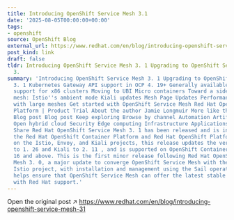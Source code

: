 ```yaml
---
title: Introducing OpenShift Service Mesh 3.1
date: '2025-08-05T00:00:00+00:00'
tags:
- openshift
source: OpenShift Blog
external_url: https://www.redhat.com/en/blog/introducing-openshift-service-mesh-31
post_kind: link
draft: false
tldr: Introducing OpenShift Service Mesh 3. 1 Upgrading to OpenShift Service Mesh
  3.
summary: 'Introducing OpenShift Service Mesh 3. 1 Upgrading to OpenShift Service Mesh
  3. 1 Kubernetes Gateway API support in OCP 4. 19+ Generally available dual-stack
  support for x86 clusters Moving to UBI Micro containers Toward a sidecar-less service
  mesh: Istio''s ambient mode Kiali updates Mesh Page Updates Performance and scalability
  with large meshes Get started with OpenShift Service Mesh Red Hat OpenShift Container
  Platform | Product Trial About the author Jamie Longmuir More like this Blog post
  Blog post Blog post Keep exploring Browse by channel Automation Artificial intelligence
  Open hybrid cloud Security Edge computing Infrastructure Applications Virtualization
  Share Red Hat OpenShift Service Mesh 3. 1 has been released and is included with
  the Red Hat OpenShift Container Platform and Red Hat OpenShift Platform Plus. Based
  on the Istio, Envoy, and Kiali projects, this release updates the version of Istio
  to 1. 26 and Kiali to 2. 11 , and is supported on OpenShift Container Platform 4.
  16 and above. This is the first minor release following Red Hat OpenShift Service
  Mesh 3. 0, a major update to converge OpenShift Service Mesh with the community
  Istio project, with installation and management using the Sail operator. This change
  helps ensure that OpenShift Service Mesh can offer the latest stable Istio features
  with Red Hat support.'
---
```

Open the original post ↗ https://www.redhat.com/en/blog/introducing-openshift-service-mesh-31
